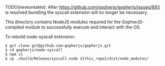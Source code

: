 TODO(nevkontakte): After https://github.com/gopherjs/gopherjs/issues/693 is resolved bundling the syscall extension will no longer be necessary.

This directory contains NodeJS modules required for the GopherJS-compiled module to successfully execute and interact with the OS.

To rebuild node-syscall extension:

```shell
$ git clone git@github.com:gopherjs/gopherjs.git
$ cd gopherjs/node-syscall
$ npm ci
$ cp ./build/Release/syscall.node ${this_repo}/dist/node_modules/
```
